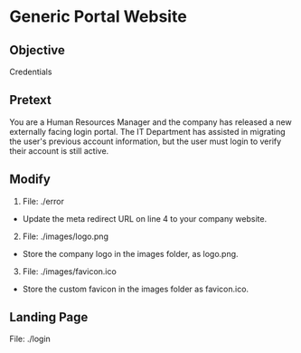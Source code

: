 # Generic Portal Website 

## Objective
Credentials

## Pretext
You are a Human Resources Manager and the company has released a new externally facing login portal. The IT Department has assisted in migrating the user's previous account information, but the user must login to verify their account is still active.

## Modify
1. File: ./error
  * Update the meta redirect URL on line 4 to your company website.

2. File: ./images/logo.png
  * Store the company logo in the images folder, as logo.png.

3. File: ./images/favicon.ico
  * Store the custom favicon in the images folder as favicon.ico.

## Landing Page
File: ./login
